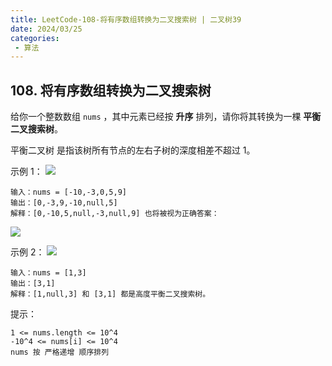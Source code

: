 ```yaml
---
title: LeetCode-108-将有序数组转换为二叉搜索树 | 二叉树39
date: 2024/03/25
categories:
 - 算法
---
```

## 108. 将有序数组转换为二叉搜索树
给你一个整数数组 `nums` ，其中元素已经按 **升序** 排列，请你将其转换为一棵 **平衡二叉搜索树**。

平衡二叉树 是指该树所有节点的左右子树的深度相差不超过 1。


示例 1：
![](/image/2024032505.jpg)
```
输入：nums = [-10,-3,0,5,9]
输出：[0,-3,9,-10,null,5]
解释：[0,-10,5,null,-3,null,9] 也将被视为正确答案：
```
![](/image/2024032506.jpg)

示例 2：
![](/image/2024032507.jpg)
```
输入：nums = [1,3]
输出：[3,1]
解释：[1,null,3] 和 [3,1] 都是高度平衡二叉搜索树。
```

提示：
```
1 <= nums.length <= 10^4
-10^4 <= nums[i] <= 10^4
nums 按 严格递增 顺序排列
```